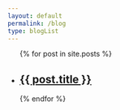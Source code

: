 ```yaml
---
layout: default
permalink: /blog
type: blogList
---
```


<ul>
  {% for post in site.posts %}
    <li>
      <h2><a href="{{ post.url }}">{{ post.title }}</a></h2>
    </li>
  {% endfor %}
</ul>
